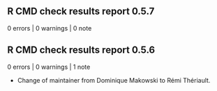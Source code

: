 ## R CMD check results report 0.5.7

0 errors | 0 warnings | 0 note 

## R CMD check results report 0.5.6

0 errors | 0 warnings | 1 note

* Change of maintainer from Dominique Makowski to Rémi Thériault.
